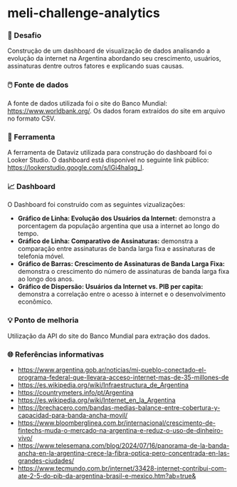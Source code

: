 # meli-challenge-analytics

### :rocket: Desafio

Construção de um dashboard de visualização de dados analisando a evolução da internet na Argentina abordando seu crescimento, usuários, assinaturas dentre outros fatores e explicando suas causas. 

### :computer_mouse: Fonte de dados

A fonte de dados utilizada foi o site do Banco Mundial: https://www.worldbank.org/. Os dados foram extraídos do site em arquivo no formato CSV.

### :wrench: Ferramenta

A ferramenta de Dataviz utilizada para construção do dashboard foi o Looker Studio. O dashboard está disponível no seguinte link público: https://lookerstudio.google.com/s/lGi4haIqg_I.

### :chart_with_upwards_trend: Dashboard

O Dashboard foi construído com as seguintes vizualizações:
- **Gráfico de Linha: Evolução dos Usuários da Internet:** demonstra a porcentagem da população argentina que usa a internet ao longo do tempo.
- **Gráfico de Linha: Comparativo de Assinaturas:** demonstra a comparação entre assinaturas de banda larga fixa e assinaturas de telefonia móvel.
- **Gráfico de Barras: Crescimento de Assinaturas de Banda Larga Fixa:** demonstra o crescimento do número de assinaturas de banda larga fixa ao longo dos anos.
- **Gráfico de Dispersão: Usuários da Internet vs. PIB per capita:** demonstra a correlação entre o acesso à internet e o desenvolvimento econômico.

### :bulb: Ponto de melhoria

Utilização da API do site do Banco Mundial para extração dos dados.

### :globe_with_meridians: Referências informativas

- https://www.argentina.gob.ar/noticias/mi-pueblo-conectado-el-programa-federal-que-llevara-acceso-internet-mas-de-35-millones-de​
- https://es.wikipedia.org/wiki/Infraestructura_de_Argentina
- https://countrymeters.info/pt/Argentina
- https://es.wikipedia.org/wiki/Internet_en_la_Argentina
- https://brechacero.com/bandas-medias-balance-entre-cobertura-y-capacidad-para-banda-ancha-movil/
- https://www.bloomberglinea.com.br/internacional/crescimento-de-fintechs-muda-o-mercado-na-argentina-e-reduz-o-uso-de-dinheiro-vivo/
- https://www.telesemana.com/blog/2024/07/16/panorama-de-la-banda-ancha-en-la-argentina-crece-la-fibra-optica-pero-concentrada-en-las-grandes-ciudades/
- https://www.tecmundo.com.br/internet/33428-internet-contribui-com-ate-2-5-do-pib-da-argentina-brasil-e-mexico.htm?ab=true&
